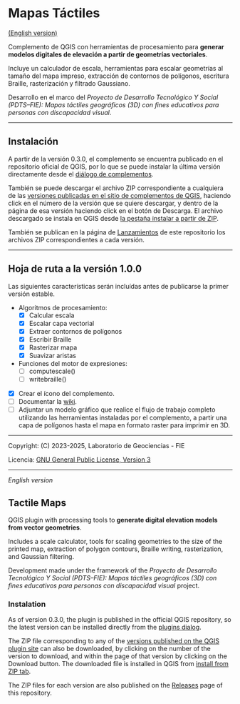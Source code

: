# Mapas Táctiles
[(English version)](#tactile-maps)

Complemento de QGIS con herramientas de procesamiento para **generar modelos digitales de elevación a partir de geometrías vectoriales**.

Incluye un calculador de escala, herramientas para escalar geometrías al tamaño del mapa impreso, extracción de contornos de polígonos, escritura Braille, rasterización y filtrado Gaussiano.

Desarrollo en el marco del *Proyecto de Desarrollo Tecnológico Y Social (PDTS–FIE): Mapas táctiles geográficos (3D) con fines educativos para personas con discapacidad visual*.

---

## Instalación

A partir de la versión 0.3.0, el complemento se encuentra publicado en el repositorio oficial de QGIS, por lo que se puede instalar la última versión directamente desde el [diálogo de complementos](https://docs.qgis.org/3.40/es/docs/user_manual/plugins/plugins.html#the-plugins-dialog).

También se puede descargar el archivo ZIP correspondiente a cualquiera de las [versiones publicadas en el sitio de complementos de QGIS](https://plugins.qgis.org/plugins/tactilemaps/#plugin-versions), haciendo click en el número de la versión que se quiere descargar, y dentro de la página de esa versión haciendo click en el botón de Descarga. El archivo descargado se instala en QGIS desde [la pestaña instalar a partir de ZIP](https://docs.qgis.org/3.40/es/docs/user_manual/plugins/plugins.html#the-install-from-zip-tab).

También se publican en la página de [Lanzamientos](https://github.com/labgeofie/qgis-tactilemaps/releases) de este repositorio los archivos ZIP correspondientes a cada versión.

---

## Hoja de ruta a la versión 1.0.0

Las siguientes características serán incluídas antes de publicarse la primer versión estable.

- Algoritmos de procesamiento:
  - [x] Calcular escala
  - [x] Escalar capa vectorial
  - [x] Extraer contornos de polígonos
  - [x] Escribir Braille
  - [x] Rasterizar mapa
  - [x] Suavizar aristas

- Funciones del motor de expresiones:
  - [ ] computescale()
  - [ ] writebraille()

- [x] Crear el ícono del complemento.
- [ ] Documentar la [wiki](https://github.com/labgeofie/qgis-tactilemaps/wiki).
- [ ] Adjuntar un modelo gráfico que realice el flujo de trabajo completo utilizando las herramientas instaladas por el complemento, a partir una capa de polígonos hasta el mapa en formato raster para imprimir en 3D.

---

Copyright: (C) 2023-2025, Laboratorio de Geociencias - FIE

Licencia: [GNU General Public License, Version 3](https://raw.githubusercontent.com/labgeofie/qgis-tactilemaps/main/LICENSE)

---
*English version*
## Tactile Maps

QGIS plugin with processing tools to **generate digital elevation models from vector geometries**. 

Includes a scale calculator, tools for scaling geometries to the size of the printed map, extraction of polygon contours, Braille writing, rasterization, and Gaussian filtering. 

Development made under the framework of the *Proyecto de Desarrollo Tecnológico Y Social (PDTS–FIE): Mapas táctiles geográficos (3D) con fines educativos para personas con discapacidad visual* project.

### Instalation

As of version 0.3.0, the plugin is published in the official QGIS repository, so the latest version can be installed directly from the [plugins dialog](https://docs.qgis.org/3.40/en/docs/user_manual/plugins/plugins.html#the-plugins-dialog). 

The ZIP file corresponding to any of the [versions published on the QGIS plugin site](https://plugins.qgis.org/plugins/tactilemaps/#plugin-versions) can also be downloaded, by clicking on the number of the version to download, and within the page of that version by clicking on the Download button. The downloaded file is installed in QGIS from [install from ZIP tab](https://docs.qgis.org/3.40/en/docs/user_manual/plugins/plugins.html#the-install-from-zip-tab). 

The ZIP files for each version are also published on the [Releases](https://github.com/labgeofie/qgis-tactilemaps/releases) page of this repository.